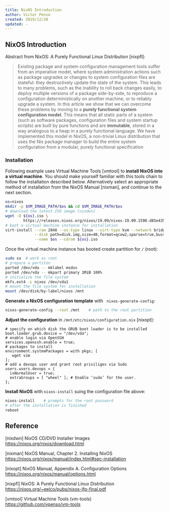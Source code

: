 ```yaml
---
title: NixOS Introduction
author: Victor Penso
created: 2019/12/20
updated: -
---
```


## NixOS Introduction

Abstract from NixOS: A Purely Functional Linux Distribution [nixpfl]:

> Existing package and system configuration management tools suffer from an
> imperative model, where system administration actions such as package upgrades
> or changes to system configuration files are stateful: they destructively
> update the state of the system. This leads to many problems, such as the
> inability to roll back changes easily, to deploy multiple versions of a
> package side-by-side, to reproduce a configuration deterministically on
> another machine, or to reliably upgrade a system.  In this article we show
> that we can overcome these problems by moving to a **purely functional system
> configuration model**. This means that all static parts of a system (such as
> software packages, configuration files and system startup scripts) are built
> by pure functions and are **immutable**, stored in a way analogous to a heap
> in a purely functional language. We have implemented this model in NixOS, a
> non-trivial Linux distribution that uses the Nix package manager to build the
> entire system configuration from a modular, purely functional specification

### Installation

Following example uses Virtual Machine Tools [vmtool] to **install NixOS into a
virtual machine**. You should make yourself familiar with this tools chain to
follow the installation described below. Alternatively select an appropriate
method of installation from the NixOS Manual [nixman], and continue to the next
section.

```bash
os=nixos
mkdir -p $VM_IMAGE_PATH/$os && cd $VM_IMAGE_PATH/$os
# download the latest ISO image [nixdwn]
wget -O ${os}.iso \
        https://releases.nixos.org/nixos/19.09/nixos-19.09.1590.d85e435b7bd/nixos-minimal-19.09.1590.d85e435b7bd-x86_64-linux.iso
# boot a virtual machine instance for installation
virt-install --ram 2048 --os-type linux --virt-type kvm --network bridge=nbr0 \
             --disk path=disk.img,size=40,format=qcow2,sparse=true,bus=virtio \
             --name $os --cdrom ${os}.iso
```

Once the virtual machine instance has booted create partition for `/` (root):

```bash
sudo su  # work as root
# prepare a partiton
parted /dev/vda -- mklabel msdos
parted /dev/vda -- mkpart primary 1MiB 100%
# initialize the file system
mkfs.ext4 -L nixos /dev/vda1
# mount the file system for installation
mount /dev/disk/by-label/nixos /mnt
```

**Generate a NixOS configuration template** with ` nixos-generate-config`:

```bash
nixos-generate-config --root /mnt    # path to the root partition
```

**Adjust the configuration** in `/mnt/etc/nixos/configuration.nix` [nixopt]:

```
# specify on which disk the GRUB boot loader is to be installed
boot.loader.grub.device = "/dev/vda";
# enable login via OpenSSH
services.openssh.enable = true;
# packages to install
environment.systemPackages = with pkgs; [
   wget vim
];
# add a devops user and grant root priviliges via Sudo
users.users.devops = {
  isNormalUser = true;
  extraGroups = [ "wheel" ]; # Enable ‘sudo’ for the user.
};
```

**Install NixOS** with `nixos-install` suing the configuration file above:

```bash
nixos-install    # prompts for the root password
# after the installation is finished
reboot
```

## Reference

[nixdwn] NixOS CD/DVD Installer Images  
https://nixos.org/nixos/download.html

[nixman] NixOS Manual, Chapter 2. Installing NixOS  
https://nixos.org/nixos/manual/index.html#sec-installation

[nixopt] NixOS Manual, Appendix A. Configuration Options  
https://nixos.org/nixos/manual/options.html

[nixpfl] NixOS: A Purely Functional Linux Distribution  
https://nixos.org/~eelco/pubs/nixos-jfp-final.pdf

[vmtool] Virtual Machine Tools (vm-tools)  
https://github.com/vpenso/vm-tools
